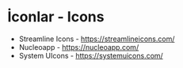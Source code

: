 # İconlar - Icons
  - Streamline Icons - https://streamlineicons.com/
  - Nucleoapp - https://nucleoapp.com/
  - System UIcons - https://systemuicons.com/